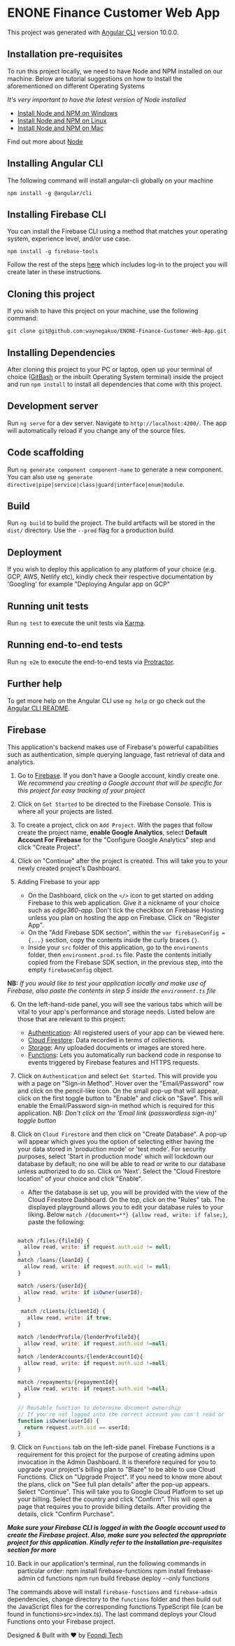 # ENONE Finance Customer Web App

This project was generated with [Angular CLI](https://github.com/angular/angular-cli) version 10.0.0.

## Installation pre-requisites

To run this project locally, we need to have Node and NPM installed on our machine. Below are tutorial suggestions on how to install the aforementioned on different Operating Systems

_It's very important to have the latest version of Node installed_

- [Install Node and NPM on Windows](https://youtu.be/X-FPCwZFU_8)
- [Install Node and NPM on Linux](https://youtu.be/K6QiSKy2zoM)
- [Install Node and NPM on Mac](https://youtu.be/rF1ZHmqvm8I)

Find out more about [Node](https://nodejs.org/en/download/)

## Installing Angular CLI

The following command will install angular-cli globally on your machine

    npm install -g @angular/cli

## Installing Firebase CLI

You can install the Firebase CLI using a method that matches your operating system, experience level, and/or use case.

    npm install -g firebase-tools

Follow the rest of the steps [here](https://firebase.google.com/docs/cli#windows-npm) which includes log-in to the project you will create later in these instructions.

## Cloning this project

If you wish to have this project on your machine, use the following command:

    git clone git@github.com:waynegakuo/ENONE-Finance-Customer-Web-App.git

## Installing Dependencies

After cloning this project to your PC or laptop, open up your terminal of choice ([GitBash](https://git-scm.com/downloads) or the inbuilt Operating System terminal) inside the project and run `npm install` to install all dependencies that come with this project.

## Development server

Run `ng serve` for a dev server. Navigate to `http://localhost:4200/`. The app will automatically reload if you change any of the source files.

## Code scaffolding

Run `ng generate component component-name` to generate a new component. You can also use `ng generate directive|pipe|service|class|guard|interface|enum|module`.

## Build

Run `ng build` to build the project. The build artifacts will be stored in the `dist/` directory. Use the `--prod` flag for a production build.

## Deployment

If you wish to deploy this application to any platform of your choice (e.g. GCP, AWS, Netlify etc), kindly check their respective documentation by 'Googling' for example "Deploying Angular app on GCP"

## Running unit tests

Run `ng test` to execute the unit tests via [Karma](https://karma-runner.github.io).

## Running end-to-end tests

Run `ng e2e` to execute the end-to-end tests via [Protractor](http://www.protractortest.org/).

## Further help

To get more help on the Angular CLI use `ng help` or go check out the [Angular CLI README](https://github.com/angular/angular-cli/blob/master/README.md).

## Firebase

This application's backend makes use of Firebase's powerful capabilities such as authentication, simple querying language, fast retrieval of data and analytics.

1. Go to [Firebase](https://firebase.google.com/). If you don't have a Google account, kindly create one.
   _We recommend you creating a Google account that will be specific for this project for easy tracking of your project_

2. Click on `Get Started` to be directed to the Firebase Console. This is where all your projects are listed.

3. To create a project, click on `Add Project`. With the pages that follow create the project name, **enable Google Analytics**, select **Default Account For Firebase** for the "Configure Google Analytics" step and click "Create Project".

4. Click on "Continue" after the project is created. This will take you to your newly created project's Dashboard.

5. Adding Firebase to your app

   - On the Dashboard, click on the `</>` icon to get started on adding Firebase to this web application. Give it a nickname of your choice such as _edge360-app_. Don't tick the checkbox on Firebase Hosting unless you plan on hosting the app on Firebase. Click on "Register App".
   - On the "Add Firebase SDK section", within the `var firebaseConfig ={...}` section, copy the contents inside the curly braces `{}`.
   - Inside your `src` folder of this application, go to the `enviroments` folder, then `environment.prod.ts` file. Paste the contents initially copied from the Firebase SDK section, in the previous step, into the empty `firebaseConfig` object.

**NB:** _If you would like to test your application locally and make use of Firebase, also paste the contents in step 5 inside the `environment.ts` file_

6. On the left-hand-side panel, you will see the various tabs which will be vital to your app's performance and storage needs. Listed below are those that are relevant to this project:

   - [Authentication](https://firebase.google.com/docs/auth): All registered users of your app can be viewed here.
   - [Cloud Firestore](https://firebase.google.com/docs/firestore): Data recorded in terms of collections.
   - [Storage](https://firebase.google.com/docs/storage/web/start): Any uploaded documents or images are stored here.
   - [Functions](https://firebase.google.com/docs/functions): Lets you automatically run backend code in response to events triggered by Firebase features and HTTPS requests.

7. Click on `Authentication` and select `Get Started`. This will provide you with a page on "Sign-in Method". Hover over the "Email/Password" row and click on the pencil-like icon. On the small pop-up that will appear, click on the first toggle button to "Enable" and click on "Save". This will enable the Email/Password sign-in method which is required for this application.
   NB: _Don't click on the 'Email link (passwordless sign-in)' toggle button_

8. Click on `Cloud Firestore` and then click on "Create Database". A pop-up will appear which gives you the option of selecting either having the your data stored in 'production mode' or 'test mode'. For security purposes, select 'Start in production mode' which will lockdown our database by default; no one will be able to read or write to our database unless authorized to do so. Click on 'Next'. Select the "Cloud Firestore location" of your choice and click "Enable".

   - After the database is set up, you will be provided with the view of the Cloud Firestore Dashboard. On the top, click on the "Rules" tab. The displayed playground allows you to edit your database rules to your liking.
     Below `match /{document=**} {allow read, write: if false;}`, paste the following:

   ```javascript

   match /files/{fileId} {
     allow read, write: if request.auth.uid != null;
   }
   match /loans/{loanId} {
     allow read, write: if request.auth.uid != null;
   }

   match /users/{userId}{
     allow read, write: if isOwner(userId);
   }

    match /clients/{clientId} {
      allow read, write: if true;
   }

   match /lenderProfile/{lenderProfileId}{
     allow read, write: if request.auth.uid !=null;
   }
   match /lenderAccounts/{lenderAccountId}{
     allow read, write: if request.auth.uid !=null;
   }

   match /repayments/{repaymentId}{
     allow read, write: if request.auth.uid !=null;
   }

   // Reusable function to determine document ownership
   // If you're not logged into the correct account you can't read or write the user doc
   function isOwner(userId) {
     return request.auth.uid == userId;
   }

   ```

9. Click on `Functions` tab on the left-side panel. Firebase Functions is a requirement for this project for the purpose of creating admins upon invocation in the Admin Dashboard. It is therefore required for you to upgrade your project's billing plan to "Blaze" to be able to use Cloud Functions. Click on "Upgrade Project". If you need to know more about the plans, click on "See full plan details" after the pop-up appears. Select "Continue". This will take you to Google Cloud Platform to set up your billing. Select the country and click "Confirm". This will open a page that requires you to provide billing details. After providing the details, click "Confirm Purchase".

**_Make sure your Firebase CLI is logged in with the Google account used to create the Firebase project. Also, make sure you selected the appropriate project for this application. Kindly refer to the Installation pre-requisites section for more_**

10. Back in our application's terminal, run the following commands in particular order:
    npm install firebase-functions
    npm install firebase-admin
    cd functions
    npm run build
    firebase deploy --only functions

The commands above will install `firebase-functions` and `firebase-admin` dependencies, change directory to the `functions` folder and then build out the JavaScript files for the corresponding functions TypeScript file (can be found in functions>src>index.ts). The last command deploys your Cloud Functions onto your Firebase project.

Designed & Built with :heart: by [Foondi Tech](http://foondi.tech/)

